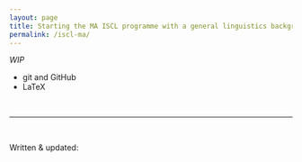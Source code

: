 ```yaml
---
layout: page
title: Starting the MA ISCL programme with a general linguistics background
permalink: /iscl-ma/
---
```


*WIP*

- git and GitHub
- LaTeX


<br>

---
<br>

Written & updated: 
